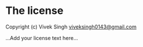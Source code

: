 # The license

Copyright (c) Vivek Singh <viveksingh0143@gmail.com>

...Add your license text here...